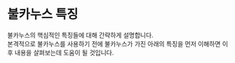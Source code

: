 # 불카누스 특징

불카누스의 핵심적인 특징들에 대해 간략하게 설명합니다.  
본격적으로 불카누스를 사용하기 전에 불카누스가 가진 아래의 특징을 먼저 이해하면 이후 내용을 살펴보는데 도움이 될 것입니다.

<toc/>